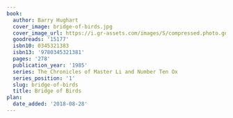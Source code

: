 ```yaml
---
book:
  author: Barry Hughart
  cover_image: bridge-of-birds.jpg
  cover_image_url: https://i.gr-assets.com/images/S/compressed.photo.goodreads.com/books/1327940289l/15177._SY160_.jpg
  goodreads: '15177'
  isbn10: 0345321383
  isbn13: '9780345321381'
  pages: '278'
  publication_year: '1985'
  series: The Chronicles of Master Li and Number Ten Ox
  series_position: '1'
  slug: bridge-of-birds
  title: Bridge of Birds
plan:
  date_added: '2018-08-28'
---
```


